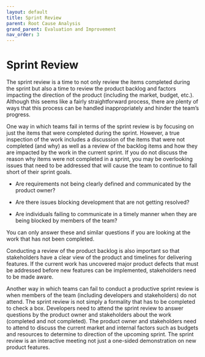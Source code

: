 ```yaml
---
layout: default
title: Sprint Review
parent: Root Cause Analysis
grand_parent: Evaluation and Improvement
nav_order: 3
---
```


# Sprint Review

The sprint review is a time to not only review the items completed during the sprint but also a time to review the product backlog and factors 
impacting the direction of the product (including the market, budget, etc.). Although this seems like a fairly straightforward process, there are 
plenty of ways that this process can be handled inappropriately and hinder the team’s progress.

One way in which teams fail in terms of the sprint review is by focusing on just the items that were completed during the sprint. However, a 
true inspection of the work includes a discussion of the items that were not completed (and why) as well as a review of the backlog items and how 
they are impacted by the work in the current sprint. If you do not discuss the reason why items were not completed in a sprint, you may be overlooking 
issues that need to be addressed that will cause the team to continue to fall short of their sprint goals. 

*	Are requirements not being clearly defined and communicated by the product owner? 

*	Are there issues blocking development that are not getting resolved? 

*	Are individuals failing to communicate in a timely manner when they are being blocked by members of the team?

You can only answer these and similar questions if you are looking at the work that has not been completed. 

Conducting a review of the product backlog is also important so that stakeholders have a clear view of the product and timelines for 
delivering features. If the current work has uncovered major product defects that must be addressed before new features can be implemented, 
stakeholders need to be made aware.

Another way in which teams can fail to conduct a productive sprint review is when members of the team (including developers and stakeholders) 
do not attend. The sprint review is not simply a formality that has to be completed to check a box. Developers need to attend the sprint review 
to answer questions by the product owner and stakeholders about the work (completed and not completed). The product owner and stakeholders need 
to attend to discuss the current market and internal factors such as budgets and resources to determine to direction of the upcoming sprint. 
The sprint review is an interactive meeting not just a one-sided demonstration on new product features.
